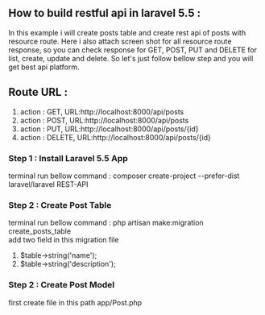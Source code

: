 ## How to build restful api in laravel 5.5 :

In this example i will create posts table and create rest api of posts with resource route. Here i also attach screen shot for all resource route response, so you can check response for GET, POST, PUT and DELETE for list, create, update and delete. So let's just follow bellow step and you will get best api platform.

## Route URL : 

  1) action : GET, URL:http://localhost:8000/api/posts 
  2) action : POST, URL:http://localhost:8000/api/posts
  3) action : PUT, URL:http://localhost:8000/api/posts/{id}
  5) action : DELETE, URL:http://localhost:8000/api/posts/{id}

### Step 1 : Install Laravel 5.5 App
 
  terminal run bellow command : composer create-project --prefer-dist laravel/laravel REST-API

### Step 2 : Create Post Table

  terminal run bellow command : php artisan make:migration create_posts_table  
  add two field in this migration file  
   1. $table->string('name');
   2. $table->string('description');
  
### Step 2 : Create Post Model
   first create file in this path app/Post.php
   
   <?php
   namespace App;
   use Illuminate\Database\Eloquent\Model;
     
  class Post extends Model
  {
	  protected $fillable = [
        'name', 'description',
    ];
  }


